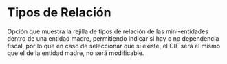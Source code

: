 # Tipos de Relación

Opción que muestra la rejilla de tipos de relación de las mini-entidades dentro de una entidad madre, permitiendo indicar si hay o no dependencia fiscal, por lo que en caso de seleccionar que sí existe, el CIF será el mismo que el de la entidad madre, no será modificable.

